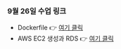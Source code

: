 ### 9월 26일 수업 링크

* Dockerfile
  👉 [여기 클릭](https://bit.ly/0926dockerfile)
* AWS EC2 생성과 RDS
  👉 [여기 클릭](https://bit.ly/4pZgcSz)
  
